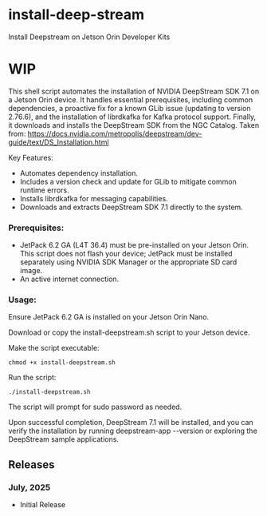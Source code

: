 # install-deep-stream
Install Deepstream on Jetson Orin Developer Kits

# WIP
This shell script automates the installation of NVIDIA DeepStream SDK 7.1 on a Jetson Orin device. It handles essential prerequisites, including common dependencies, a proactive fix for a known GLib issue (updating to version 2.76.6), and the installation of librdkafka for Kafka protocol support. Finally, it downloads and installs the DeepStream SDK from the NGC Catalog. Taken from: https://docs.nvidia.com/metropolis/deepstream/dev-guide/text/DS_Installation.html

Key Features:

* Automates dependency installation.
* Includes a version check and update for GLib to mitigate common runtime errors.
* Installs librdkafka for messaging capabilities.
* Downloads and extracts DeepStream SDK 7.1 directly to the system.

### Prerequisites:

* JetPack 6.2 GA (L4T 36.4) must be pre-installed on your Jetson Orin. This script does not flash your device; JetPack must be installed separately using NVIDIA SDK Manager or the appropriate SD card image.
* An active internet connection.

### Usage:

Ensure JetPack 6.2 GA is installed on your Jetson Orin Nano.

Download or copy the install-deepstream.sh script to your Jetson device.

Make the script executable:

```
chmod +x install-deepstream.sh
```
Run the script:

```
./install-deepstream.sh
```

The script will prompt for sudo password as needed.

Upon successful completion, DeepStream 7.1 will be installed, and you can verify the installation by running deepstream-app --version or exploring the DeepStream sample applications.

## Releases
### July, 2025
* Initial Release

